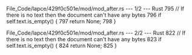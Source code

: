 File_Code/lapce/429f0c501e/mod/mod_after.rs --- 1/2 --- Rust
                                                                                                                                                           795         // If there is no text then the document can't have any bytes
                                                                                                                                                           796         if self.text.is_empty() {
                                                                                                                                                           797             return None;
                                                                                                                                                           798         }

File_Code/lapce/429f0c501e/mod/mod_after.rs --- 2/2 --- Rust
                                                                                                                                                           822         // If there is no text then the document can't have any bytes
                                                                                                                                                           823         if self.text.is_empty() {
                                                                                                                                                           824             return None;
                                                                                                                                                           825         }

